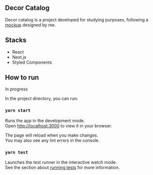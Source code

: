 ## Decor Catalog

Decor catalog is a project developed for studying purposes, following a [mockup](https://www.canva.com/design/DAFsXxyHxew/QpEgNgekJSoClN_0VCd8mQ/edit) designed by me.

## Stacks

- React
- Next.js
- Styled Components

## How to run

In progress

In the project directory, you can run:

### `yarn start`

Runs the app in the development mode.\
Open [http://localhost:3000](http://localhost:3000) to view it in your browser.

The page will reload when you make changes.\
You may also see any lint errors in the console.

### `yarn test`

Launches the test runner in the interactive watch mode.\
See the section about [running tests](https://facebook.github.io/create-react-app/docs/running-tests) for more information.
